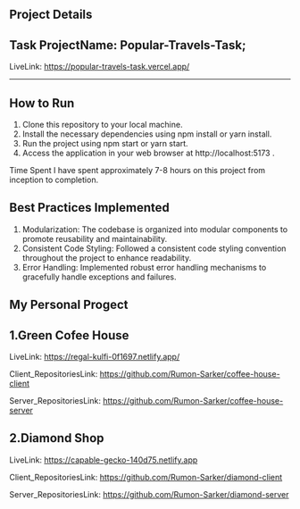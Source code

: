 
Project Details
---------------------------

Task ProjectName: Popular-Travels-Task;
-

LiveLink: https://popular-travels-task.vercel.app/

---------------------------

How to Run
------------
1. Clone this repository to your local machine.
2. Install the necessary dependencies using npm install or yarn install.
3. Run the project using npm start or yarn start.
4. Access the application in your web browser at http://localhost:5173 .

Time Spent
I have spent approximately 7-8 hours on this project from inception to completion.

Best Practices Implemented
-----------
1. Modularization: The codebase is organized into modular components to promote reusability and maintainability.
2. Consistent Code Styling: Followed a consistent code styling convention throughout the project to enhance readability.
3. Error Handling: Implemented robust error handling mechanisms to gracefully handle exceptions and failures.

My Personal Progect
----------
1.Green Cofee House
---
LiveLink: https://regal-kulfi-0f1697.netlify.app/

Client_RepositoriesLink: https://github.com/Rumon-Sarker/coffee-house-client

Server_RepositoriesLink: https://github.com/Rumon-Sarker/coffee-house-server

2.Diamond Shop
   -----
LiveLink: https://capable-gecko-140d75.netlify.app

Client_RepositoriesLink: https://github.com/Rumon-Sarker/diamond-client

Server_RepositoriesLink: https://github.com/Rumon-Sarker/diamond-server
   


